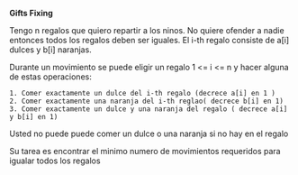 **Gifts Fixing**

Tengo n regalos que quiero repartir a los ninos.
No quiere ofender a nadie entonces todos los regalos deben ser iguales.
El i-th regalo consiste de a[i] dulces y b[i] naranjas.

Durante un movimiento se puede eligir un regalo 1 <= i <= n y hacer alguna de estas operaciones:

    1. Comer exactamente un dulce del i-th regalo (decrece a[i] en 1 )
    2. Comer exactamente una naranja del i-th reglao( decrece b[i] en 1)
    3. Comer exactamente un dulce y una naranja del regalo ( decrece a[i] y b[i] en 1)

Usted no puede puede comer un dulce o una naranja si no hay en el regalo 

Su tarea es encontrar el minimo numero de movimientos requeridos para igualar todos los regalos 


